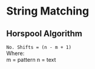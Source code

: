 # String Matching

## Horspool Algorithm

`No. Shifts = (n - m + 1)`  
Where:  
<t>m = pattern</t>
n = text
